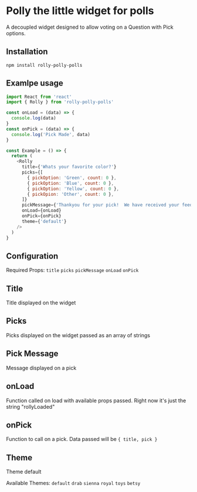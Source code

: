 # Polly the little widget for polls

A decoupled widget designed to allow voting on a Question with Pick options.

## Installation

```
npm install rolly-polly-polls
```

## Examlpe usage

```javascript
import React from 'react'
import { Rolly } from 'rolly-polly-polls'

const onLoad = (data) => {
  console.log(data)
}
const onPick = (data) => {
  console.log('Pick Made', data)
}

const Example = () => {
  return (
    <Rolly
      title={'Whats your favorite color?'}
      picks={[
        { pickOption: 'Green', count: 0 },
        { pickOption: 'Blue', count: 0 },
        { pickOption: 'Yellow', count: 0 },
        { pickOpion: 'Other', count: 0 },
      ]}
      pickMessage={'Thankyou for your pick!  We have received your feedback!'}
      onLoad={onLoad}
      onPick={onPick}
      theme={'default'}
    />
  )
}
```

## Configuration

Required Props:
`title`
`picks`
`pickMessage`
`onLoad`
`onPick`

## Title

Title displayed on the widget

## Picks

Picks displayed on the widget passed as an array of strings

## Pick Message

Message displayed on a pick

## onLoad

Function called on load with available props passed. Right now it's just the string "rollyLoaded"

## onPick

Function to call on a pick. Data passed will be `{ title, pick }`

## Theme

Theme default

Available Themes:
`default` `drab` `sienna` `royal` `toys` `betsy`

